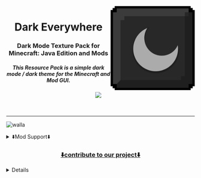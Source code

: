 <img src="pack_hd.png" alt="Dark-Everywhere" align="right" height="225px">
<div align="center">
  <h1>Dark Everywhere</h1>
  <h3>Dark Mode Texture Pack for Minecraft: Java Edition and Mods</h3>
  <h5><i>This Resource Pack is a simple dark mode / dark theme for the Minecraft and Mod GUI.</i></h5>

<a aria-label="license" href="https://creativecommons.org/licenses/zero/1.0/">
        <img src="https://img.shields.io/badge/license-CC%20ZERO--1.0-brightgreen.svg"></a>
<a aria-label="release" href="https://github.com/vindocel/Dark-Everywhere/releases/latest">
        <img alt="" src="https://img.shields.io/github/v/release/vindocel/Dark-Everywhere"></a>   
<a href="https://www.curseforge.com/minecraft/texture-packs/dark-everywhere/files" 
aria-label="curseforge downloads"> <img src="https://cf.way2muchnoise.eu/687374.svg" alt="" /></a>
<a aria-label="github downloads" href="https://github.com/vindocel/Dark-Everywhere/releases">
        <img alt="" src="https://img.shields.io/github/downloads/vindocel/Dark-Everywhere/total?logo=github"></a>


<h7><a href="https://www.curseforge.com/minecraft/texture-packs/dark-everywhere/files" aria-label="curseforge Version"> 
<img src="https://cf.way2muchnoise.eu/versions/687374.svg" alt="" /></a></h7>
</div>

---

![walla](https://repository-images.githubusercontent.com/548562900/838a6060-5474-40d3-88fa-d5ba9a328263)


<details>
<summary>⬇️Mod Support⬇️</summary>

<p align="center">
 <a title="Apotheosis" aria-label="build" href="https://www.curseforge.com/minecraft/mc-mods/apotheosis">
        <img alt="right" alt="Rafa-pic" height="50" width="50" style="border-radius:50px;" src="https://user-images.githubusercontent.com/18473368/204269025-d399f227-9182-45a5-91e8-47796b49bb86.png">

 <a title="Botany Pots" aria-label="build" href="https://www.curseforge.com/minecraft/mc-mods/botany-pots">
        <img alt="right" alt="Rafa-pic" height="50" width="50" style="border-radius:50px;" src="https://user-images.githubusercontent.com/18473368/204270055-12c0e7e2-5f57-42ff-a72d-09dce67c5387.png">

 <a title="Botany Pots Tiers" aria-label="build" href="https://www.curseforge.com/minecraft/mc-mods/botany-pots-tiers">
        <img alt="right" alt="Rafa-pic" height="50" width="50" style="border-radius:50px;" src="https://user-images.githubusercontent.com/18473368/204270201-0d2dd456-1892-4923-affc-7145f2bb830e.png">

 <a title="Cloth Config" aria-label="build" href="https://www.curseforge.com/minecraft/mc-mods/cloth-config">
        <img alt="right" alt="Rafa-pic" height="50" width="50" style="border-radius:50px;" src="https://user-images.githubusercontent.com/18473368/204270666-59082e62-4270-49d4-980d-f43ab3a47a97.png">

 <a title="Create" aria-label="build" href="https://www.curseforge.com/minecraft/mc-mods/create">
        <img alt="right" alt="Rafa-pic" height="50" width="50" style="border-radius:50px;" src="https://user-images.githubusercontent.com/18473368/204271297-a857cba0-1f32-4d9b-a49e-a3656c4181fa.png">

 <a title="Curios" aria-label="build" href="https://www.curseforge.com/minecraft/mc-mods/curios">
        <img alt="right" alt="Rafa-pic" height="50" width="50" style="border-radius:50px;" src="https://user-images.githubusercontent.com/18473368/204271522-00bfa950-19e8-4bd4-a972-6579599f20b8.png">

 <a title="Cyclic" aria-label="build" href="https://www.curseforge.com/minecraft/mc-mods/cyclic">
        <img alt="right" alt="Rafa-pic" height="50" width="50" style="border-radius:50px;" src="https://user-images.githubusercontent.com/18473368/204271962-e781dbce-0203-4726-b489-9057664a910c.png">

 <a title="Cyclops Core" aria-label="build" href="https://www.curseforge.com/minecraft/mc-mods/cyclops-core">
        <img alt="right" alt="Rafa-pic" height="50" width="50" style="border-radius:50px;" src="https://user-images.githubusercontent.com/18473368/204272235-85367554-0e86-4154-b058-2de3ce59529e.png">

 <a title="Farmers Delight" aria-label="build" href="https://www.curseforge.com/minecraft/mc-mods/farmers-delight">
        <img alt="right" alt="Rafa-pic" height="50" width="50" style="border-radius:50px;" src="https://user-images.githubusercontent.com/18473368/204272595-4c5ae961-b9bd-445a-a5ea-bea0ab0c647b.png">

 <a title="Flux Networks" aria-label="build" href="https://www.curseforge.com/minecraft/mc-mods/flux-networks">
        <img alt="right" alt="Rafa-pic" height="50" width="50" style="border-radius:50px;" src="https://user-images.githubusercontent.com/18473368/204272864-4a3ef0c3-363a-4f8b-bfbd-a54c177c9173.png">

 <a title="Hostile Neural Networks" aria-label="build" href="https://www.curseforge.com/minecraft/mc-mods/hostile-neural-networks">
        <img alt="right" alt="Rafa-pic" height="50" width="50" style="border-radius:50px;" src="https://user-images.githubusercontent.com/18473368/204273107-fe99b47b-2aaa-46cf-9264-33fdcab4fccd.png">

 <a title="Integrated Dynamics" aria-label="build" href="https://www.curseforge.com/minecraft/mc-mods/integrated-dynamics">
        <img alt="right" alt="Rafa-pic" height="50" width="50" style="border-radius:50px;" src="https://user-images.githubusercontent.com/18473368/204274025-7c91bd13-c871-4572-aed8-5fbd4f08afca.png">

 <a title="Integrated Crafting" aria-label="build" href="https://www.curseforge.com/minecraft/mc-mods/integrated-crafting">
        <img alt="right" alt="Rafa-pic" height="50" width="50" style="border-radius:50px;" src="https://user-images.githubusercontent.com/18473368/204273461-14ecb9e0-9067-4bf1-b0af-bc0cb9d3b2b1.png">

 <a title="Integrated Terminals" aria-label="build" href="https://www.curseforge.com/minecraft/mc-mods/integrated-terminals">
        <img alt="right" alt="Rafa-pic" height="50" width="50" style="border-radius:50px;" src="https://user-images.githubusercontent.com/18473368/204273588-632b6d51-4959-403c-b494-6ef10a8e1d52.png">

 <a title="Integrated Tunnels" aria-label="build" href="https://www.curseforge.com/minecraft/mc-mods/integrated-tunnels">
        <img alt="right" alt="Rafa-pic" height="50" width="50" style="border-radius:50px;" src="https://user-images.githubusercontent.com/18473368/204273692-6adc3f76-9986-4abf-8dea-3ab26fd4ef08.png">

 <a title="Integrated NBT" aria-label="build" href="https://www.curseforge.com/minecraft/mc-mods/integrated-nbt">
        <img alt="right" alt="Rafa-pic" height="50" width="50" style="border-radius:50px;" src="https://user-images.githubusercontent.com/18473368/204273857-4f310fbe-d72d-419d-969d-b933eb2799ee.png">

 <a title="Iron Chests" aria-label="build" href="https://www.curseforge.com/minecraft/mc-mods/iron-chests">
        <img alt="right" alt="Rafa-pic" height="50" width="50" style="border-radius:50px;" src="https://user-images.githubusercontent.com/18473368/204274399-17e0fd47-e09d-4c34-b8f5-534a6702d184.png">

 <a title="Iron Furnaces" aria-label="build" href="https://www.curseforge.com/minecraft/mc-mods/iron-furnaces">
        <img alt="right" alt="Rafa-pic" height="50" width="50" style="border-radius:50px;" src="https://user-images.githubusercontent.com/18473368/204274553-51b5c5e6-76fe-4c0e-9e84-6f1f200ca331.png">

 <a title="JEI" aria-label="build" href="https://www.curseforge.com/minecraft/mc-mods/jei">
        <img alt="right" alt="Rafa-pic" height="50" width="50" style="border-radius:50px;" src="https://user-images.githubusercontent.com/18473368/204274840-ad0bbb27-d88d-4e76-b9c0-2bc1202f88fb.jpeg">

 <a title="Refined Storage" aria-label="build" href="https://www.curseforge.com/minecraft/mc-mods/refined-storage">
        <img alt="right" alt="Rafa-pic" height="50" width="50" style="border-radius:50px;" src="https://user-images.githubusercontent.com/18473368/204275042-44df0430-6744-4250-8bf4-7043262b6520.png">

 <a title="Refined Storage Addons" aria-label="build" href="https://www.curseforge.com/minecraft/mc-mods/refined-storage-addons">
        <img alt="right" alt="Rafa-pic" height="50" width="50" style="border-radius:50px;" src="https://user-images.githubusercontent.com/18473368/204275252-1c7deb1f-5d69-4bc0-953a-ab2cf8161f8c.png">

 <a title="Storage Drawers" aria-label="build" href="https://www.curseforge.com/minecraft/mc-mods/storage-drawers">
        <img alt="right" alt="Rafa-pic" height="50" width="50" style="border-radius:50px;" src="https://user-images.githubusercontent.com/18473368/204275572-ff573079-0a38-4763-95be-8fc58729f8b8.png">

 <a title="Trinkets" aria-label="build" href="https://www.curseforge.com/minecraft/mc-mods/trinkets">
        <img alt="right" alt="Rafa-pic" height="50" width="50" style="border-radius:50px;" src="https://user-images.githubusercontent.com/18473368/204275721-7715bc3b-c0f7-4fef-a160-62d94e7e12a8.png">

 <a title="Mekanism" aria-label="build" href="https://www.curseforge.com/minecraft/mc-mods/mekanism">
        <img alt="right" alt="Rafa-pic" height="50" width="50" style="border-radius:50px;" src="https://user-images.githubusercontent.com/18473368/204336134-61b418b9-8896-4998-8f35-4eee7d545b35.png">

 <a title="Applied Energistics 2" aria-label="build" href="https://www.curseforge.com/minecraft/mc-mods/applied-energistics-2">
        <img alt="right" alt="Rafa-pic" height="50" width="50" style="border-radius:50px;" src="https://user-images.githubusercontent.com/18473368/205071608-0b2f5f09-085b-4306-bb04-17f3cbd5ea88.gif">

 <a title="Applied Energistics 2 Wireless Terminals" aria-label="build" href="https://www.curseforge.com/minecraft/mc-mods/applied-energistics-2-wireless-terminals">
        <img alt="right" alt="Rafa-pic" height="50" width="50" style="border-radius:50px;" src="https://user-images.githubusercontent.com/18473368/205071612-dc9a6f48-7a00-4a6f-ba67-eb80faf4e47b.png">

 <a title="AE2-Additions" aria-label="build" href="https://www.curseforge.com/minecraft/mc-mods/ae2-additions">
        <img alt="right" alt="Rafa-pic" height="50" width="50" style="border-radius:50px;" src="https://user-images.githubusercontent.com/18473368/205071614-843e27ed-51d2-4f6b-9c6a-28dcb9b95b20.png">

 <a title="Re-chiseled" aria-label="build" href="https://www.curseforge.com/minecraft/mc-mods/rechiseled">
        <img alt="right" alt="Rafa-pic" height="50" width="50" style="border-radius:50px;" src="https://user-images.githubusercontent.com/18473368/205071619-a82c746b-9ec2-4b98-b38d-0531376e889a.png">

 <a title="Cooking for Blockheads" aria-label="build" href="https://www.curseforge.com/minecraft/mc-mods/cooking-for-blockheads">
        <img alt="right" alt="Rafa-pic" height="50" width="50" style="border-radius:50px;" src="https://user-images.githubusercontent.com/18473368/205126668-9b613b01-ffc2-4456-9ae2-978a7f2a924e.png">

 <a title="Extreme sound muffler" aria-label="build" href="https://www.curseforge.com/minecraft/mc-mods/extreme-sound-muffler">
        <img alt="right" alt="Rafa-pic" height="50" width="50" style="border-radius:50px;" src="https://user-images.githubusercontent.com/18473368/205127027-33dfde47-bf8b-45dd-9f29-d9d07f023d2c.png">

 <a title="Industrial Foregoing" aria-label="build" href="https://www.curseforge.com/minecraft/mc-mods/industrial-foregoing">
        <img alt="right" alt="Rafa-pic" height="50" width="50" style="border-radius:50px;" src="https://user-images.githubusercontent.com/18473368/205127274-1b647da6-1358-4859-b84f-0e2bf31d9ca3.png">

 <a title="ME Requester" aria-label="build" href="https://www.curseforge.com/minecraft/mc-mods/merequester">
        <img alt="right" alt="Rafa-pic" height="50" width="50" style="border-radius:50px;" src="https://user-images.githubusercontent.com/18473368/205127441-1616fe3d-ab82-4574-a537-a93c5b45750e.png">

 <a title="Sophisticated Backpacks" aria-label="build" href="https://www.curseforge.com/minecraft/mc-mods/sophisticated-backpacks">
        <img alt="right" alt="Rafa-pic" height="50" width="50" style="border-radius:50px;" src="https://user-images.githubusercontent.com/18473368/205127593-e923b13a-c281-49e6-9408-54a84ca100e9.png">

 <a title="TrashSlot" aria-label="build" href="https://www.curseforge.com/minecraft/mc-mods/trashslot">
        <img alt="right" alt="Rafa-pic" height="50" width="50" style="border-radius:50px;" src="https://user-images.githubusercontent.com/18473368/205127768-27fea95b-3726-48b4-80ed-95d3175990e4.png">

 <a title="Compact Machines" aria-label="build" href="https://www.curseforge.com/minecraft/mc-mods/compact-machines">
        <img alt="right" alt="Rafa-pic" height="50" width="50" style="border-radius:50px;" src="https://user-images.githubusercontent.com/18473368/205291927-6fca0282-6137-4819-b0e7-0a4aa0e867e4.png">

 <a title="Quark" aria-label="build" href="https://www.curseforge.com/minecraft/mc-mods/quark">
        <img alt="right" alt="Rafa-pic" height="50" width="50" style="border-radius:50px;" src="https://user-images.githubusercontent.com/18473368/205292234-69d0068c-c14c-4498-8ffc-0d83404f58aa.png">

 <a title="Solar Flux Reborn" aria-label="build" href="https://www.curseforge.com/minecraft/mc-mods/solar-flux-reborn">
        <img alt="right" alt="Rafa-pic" height="50" width="50" style="border-radius:50px;" src="https://user-images.githubusercontent.com/18473368/205292575-d19beca8-b806-4310-9b40-fea72df89867.png">

 <a title="Bigger Reactors" aria-label="build" href="https://www.curseforge.com/minecraft/mc-mods/biggerreactors/files/3964114">
        <img alt="right" alt="Rafa-pic" height="50" width="50" style="border-radius:50px;" src="https://user-images.githubusercontent.com/18473368/205351668-dca2214d-4bf1-49e4-8e06-926f2c5456b5.png">

 <a title="Mystical Agriculture" aria-label="build" href="https://www.curseforge.com/minecraft/mc-mods/mystical-agriculture">
        <img alt="right" alt="Rafa-pic" height="50" width="50" style="border-radius:50px;" src="https://user-images.githubusercontent.com/18473368/205351663-736882f0-3235-4077-9850-d72483d7c92a.png">

 <a title="Productive Bees" aria-label="build" href="https://www.curseforge.com/minecraft/mc-mods/productivebees">
        <img alt="right" alt="Rafa-pic" height="50" width="50" style="border-radius:50px;" src="https://user-images.githubusercontent.com/18473368/205351665-6bdf3898-20b1-4dc1-8473-96071ec03f75.png">

 <a title="Simple Magnets" aria-label="build" href="https://www.curseforge.com/minecraft/mc-mods/simple-magnets">
        <img alt="right" alt="Rafa-pic" height="50" width="50" style="border-radius:50px;" src="https://user-images.githubusercontent.com/18473368/205351667-f5118f00-ce92-40e5-995c-5ceadd8b9f1c.png">

 <a title="The Twilight Forest" aria-label="build" href="https://www.curseforge.com/minecraft/mc-mods/the-twilight-forest">
        <img alt="right" alt="Rafa-pic" height="50" width="50" style="border-radius:50px;" src="https://user-images.githubusercontent.com/18473368/205351657-d076f9df-e679-4d2a-acc9-d68ac076cca3.png">

 <a title="RFTools Base" aria-label="build" href="https://www.curseforge.com/minecraft/mc-mods/rftools-base/files/3970757">
        <img alt="right" alt="Rafa-pic" height="50" width="50" style="border-radius:50px;" src="https://user-images.githubusercontent.com/18473368/205445281-9c36d397-b9e8-4e7e-a95a-0d06cdaebc84.png">

 <a title="RFTools Builder" aria-label="build" href="https://www.curseforge.com/minecraft/mc-mods/rftools-builder">
        <img alt="right" alt="Rafa-pic" height="50" width="50" style="border-radius:50px;" src="https://user-images.githubusercontent.com/18473368/205445320-a90328a8-48f8-47bc-93ed-9afc8d1ba53e.png">

 <a title="RFTools Storage" aria-label="build" href="https://www.curseforge.com/minecraft/mc-mods/rftools-storage">
        <img alt="right" alt="Rafa-pic" height="50" width="50" style="border-radius:50px;" src="https://user-images.githubusercontent.com/18473368/205445555-93df2018-8511-4777-abc1-4ca9f529fdd0.png">

 <a title="RFTools Utility" aria-label="build" href="https://www.curseforge.com/minecraft/mc-mods/rftools-utility">
        <img alt="right" alt="Rafa-pic" height="50" width="50" style="border-radius:50px;" src="https://user-images.githubusercontent.com/18473368/205445589-cdbe23bc-4043-42a8-b209-1af9449dbad1.png">

 <a title="XNet" aria-label="build" href="https://www.curseforge.com/minecraft/mc-mods/xnet">
        <img alt="right" alt="Rafa-pic" height="50" width="50" style="border-radius:50px;" src="https://user-images.githubusercontent.com/18473368/205445610-09ee944e-a677-41bf-8884-8fbbf35a1eeb.png">

 <a title="Just Enough Resources (JER)" aria-label="build" href="https://www.curseforge.com/minecraft/mc-mods/just-enough-resources-jer">
        <img alt="right" alt="Rafa-pic" height="50" width="50" style="border-radius:50px;" src="https://user-images.githubusercontent.com/18473368/205451967-b3b298bb-491f-4e43-b7f8-81313f5983e4.png">

 <a title="Cosmetic Armor Reworked" aria-label="build" href="https://www.curseforge.com/minecraft/mc-mods/cosmetic-armor-reworked">
        <img alt="right" alt="Rafa-pic" height="50" width="50" style="border-radius:50px;" src="https://user-images.githubusercontent.com/18473368/205451999-2cfb0abb-b7d1-4cbc-9ade-7a72800a521c.png">

 <a title="Ex Machinis" aria-label="build" href="https://www.curseforge.com/minecraft/mc-mods/ex-machinis">
        <img alt="right" alt="Rafa-pic" height="50" width="50" style="border-radius:50px;" src="https://user-images.githubusercontent.com/18473368/205502829-44a8f230-ebef-4486-89c6-9eb2d07b2bd6.png">

 <a title="Ex Nihilo: Sequentia" aria-label="build" href="https://www.curseforge.com/minecraft/mc-mods/ex-nihilo-sequentia">
        <img alt="right" alt="Rafa-pic" height="50" width="50" style="border-radius:50px;" src="https://user-images.githubusercontent.com/18473368/205502937-aa2d9927-0778-45d6-a67f-43f0b0f80919.png">

 <a title="Mob Grinding Utils" aria-label="build" href="https://www.curseforge.com/minecraft/mc-mods/mob-grinding-utils">
        <img alt="right" alt="Rafa-pic" height="50" width="50" style="border-radius:50px;" src="https://user-images.githubusercontent.com/18473368/205502975-b4fd9093-32b9-4d09-8769-7dacf6709944.png">

 <a title="Trash Cans" aria-label="build" href="https://www.curseforge.com/minecraft/mc-mods/trash-cans">
        <img alt="right" alt="Rafa-pic" height="50" width="50" style="border-radius:50px;" src="https://user-images.githubusercontent.com/18473368/205503089-d59250e1-9599-4012-9a49-876cbb4e4fa4.png">

 <a title="Traveler's Backpack" aria-label="build" href="https://www.curseforge.com/minecraft/mc-mods/travelers-backpack">
        <img alt="right" alt="Rafa-pic" height="50" width="50" style="border-radius:50px;" src="https://user-images.githubusercontent.com/18473368/206020020-26c2b6a1-94ee-4112-924e-476ec49bd55e.gif">

 <a title="Supplementaries" aria-label="build" href="https://www.curseforge.com/minecraft/mc-mods/supplementaries">
        <img alt="right" alt="Rafa-pic" height="50" width="50" style="border-radius:50px;" src="https://user-images.githubusercontent.com/18473368/206489247-369971c4-1318-47de-b86d-44ff2b5f9933.gif">

 <a title="Alchemistry" aria-label="build" href="https://www.curseforge.com/minecraft/mc-mods/alchemistry">
        <img alt="right" alt="Rafa-pic" height="50" width="50" style="border-radius:50px;" src="https://user-images.githubusercontent.com/18473368/206853541-1cafd67d-f575-4df4-8f2f-16601703baa6.png">
       
 <a title="Cable Tiers" aria-label="build" href="https://www.curseforge.com/minecraft/mc-mods/cable-tiers">
        <img alt="right" alt="Rafa-pic" height="50" width="50" style="border-radius:50px;" src="https://user-images.githubusercontent.com/18473368/206853513-e8186ed1-f5ee-4c39-926c-4b1919ff1497.png">
 
 <a title="Farming for Blockheads" aria-label="build" href="https://www.curseforge.com/minecraft/mc-mods/farming-for-blockheads">
        <img alt="right" alt="Rafa-pic" height="50" width="50" style="border-radius:50px;" src="https://user-images.githubusercontent.com/18473368/206853603-e8faa672-c9ec-4d60-bd9c-ad470195508f.png">
 
 <a title="LaserIO" aria-label="build" href="https://www.curseforge.com/minecraft/mc-mods/laserio">
        <img alt="right" alt="Rafa-pic" height="50" width="50" style="border-radius:50px;" src="https://user-images.githubusercontent.com/18473368/206853654-ba34c1c4-0f15-4eca-a1bd-16dce5f0ffe1.png">
       
 <a title="MrCrayfish's Furniture Mod" aria-label="build" href="https://www.curseforge.com/minecraft/mc-mods/mrcrayfish-furniture-mod">
        <img alt="right" alt="Rafa-pic" height="50" width="50" style="border-radius:50px;" src="https://user-images.githubusercontent.com/18473368/206853679-f2713fbc-7b5e-4396-9796-2429282679e1.png">
   
 <a title="Nature's Aura" aria-label="build" href="https://www.curseforge.com/minecraft/mc-mods/natures-aura">
        <img alt="right" alt="Rafa-pic" height="50" width="50" style="border-radius:50px;" src="https://user-images.githubusercontent.com/18473368/206853709-f0e42ede-fab6-4a7f-8faa-2fbd66fb52f7.png">
        
 <a title="Pipez" aria-label="build" href="https://www.curseforge.com/minecraft/mc-mods/pipez">
        <img alt="right" alt="Rafa-pic" height="50" width="50" style="border-radius:50px;" src="https://user-images.githubusercontent.com/18473368/206853756-016006a3-c55a-4494-b3fe-7dc483850c14.png">
        
 <a title="Powah! (Rearchitected)" aria-label="build" href="https://www.curseforge.com/minecraft/mc-mods/powah-rearchitected">
        <img alt="right" alt="Rafa-pic" height="50" width="50" style="border-radius:50px;" src="https://user-images.githubusercontent.com/18473368/206853799-f800a99f-e0a2-4616-b9bf-260c75b35a12.png">
        
 <a title="Reliquary Reincarnations" aria-label="build" href="https://www.curseforge.com/minecraft/mc-mods/reliquary-v1-3">
        <img alt="right" alt="Rafa-pic" height="50" width="50" style="border-radius:50px;" src="https://user-images.githubusercontent.com/18473368/206853830-acd44855-6766-4cdc-b763-1d34dae92d8a.png">
        
 <a title="Shrink." aria-label="build" href="https://www.curseforge.com/minecraft/mc-mods/shrink_">
        <img alt="right" alt="Rafa-pic" height="50" width="50" style="border-radius:50px;" src="https://user-images.githubusercontent.com/18473368/206853858-1344d550-b381-4d38-9538-50cda23d27f3.png">

 <a title="Thermal Series" aria-label="build" href="https://www.curseforge.com/minecraft/mc-mods/thermal-foundation">
        <img alt="right" alt="Rafa-pic" height="50" width="50" style="border-radius:50px;" src="https://user-images.githubusercontent.com/18473368/206914792-4a1d5b2a-0b3c-4986-8d82-f4488d53208f.png">

 <a title="Better Advancements" aria-label="build" href="https://www.curseforge.com/minecraft/mc-mods/better-advancements">
        <img alt="right" alt="Rafa-pic" height="50" width="50" style="border-radius:50px;" src="https://user-images.githubusercontent.com/18473368/207644986-92c67b8a-3d14-47fc-bedf-e92dcbb64526.png">
        
 <a title="Better Furnaces Reforged + Addons" aria-label="build" href="https://www.curseforge.com/minecraft/mc-mods/better-furnaces-reforged">
        <img alt="right" alt="Rafa-pic" height="50" width="50" style="border-radius:50px;" src="https://user-images.githubusercontent.com/18473368/207645212-e55648df-bee5-45a0-821a-13ffd8e32e91.png">

 <a title="Forbidden and Arcanus" aria-label="build" href="https://www.curseforge.com/minecraft/mc-mods/forbidden-arcanus">
        <img alt="right" alt="Rafa-pic" height="50" width="50" style="border-radius:50px;" src="https://user-images.githubusercontent.com/18473368/207645398-71dcdb7d-11d6-41ae-8f97-c33c9383ec43.png">

 <a title="Polymorph" aria-label="build" href="https://www.curseforge.com/minecraft/mc-mods/polymorph">
        <img alt="right" alt="Rafa-pic" height="50" width="50" style="border-radius:50px;" src="https://user-images.githubusercontent.com/18473368/207645581-3b11c860-2693-4ab7-8be1-e27ec6817ad9.png">

 <a title="PneumaticCraft: Repressurized" aria-label="build" href="https://www.curseforge.com/minecraft/mc-mods/pneumaticcraft-repressurized">
        <img alt="right" alt="Rafa-pic" height="50" width="50" style="border-radius:50px;" src="https://user-images.githubusercontent.com/18473368/208243520-b224a75d-2208-4ccb-a746-a4305665e705.png">
        
 <a title="Lazier AE2" aria-label="build" href="https://www.curseforge.com/minecraft/mc-mods/lazierae2">
        <img alt="right" alt="Rafa-pic" height="50" width="50" style="border-radius:50px;" src="https://user-images.githubusercontent.com/18473368/208243610-3aebdbe2-15ae-4bd0-938b-45466f6758f6.png">

 <a title="Ad Astra!" aria-label="build" href="https://www.curseforge.com/minecraft/mc-mods/ad-astra">
        <img alt="right" alt="Rafa-pic" height="50" width="50" style="border-radius:50px;" src="https://user-images.githubusercontent.com/18473368/209482303-2f06a8e8-d571-4909-8fa9-b4301ef4a6f2.png">
        
 <a title="Advanced Generators" aria-label="build" href="https://www.curseforge.com/minecraft/mc-mods/advanced-generators">
        <img alt="right" alt="Rafa-pic" height="50" width="50" style="border-radius:50px;" src="https://user-images.githubusercontent.com/18473368/209482316-2f235d11-3f4c-45c1-b252-89a9ed2ce79c.png">
        
 <a title="Baubley Heart Canisters" aria-label="build" href="https://www.curseforge.com/minecraft/mc-mods/baubley-heart-canisters">
        <img alt="right" alt="Rafa-pic" height="50" width="50" style="border-radius:50px;" src="https://user-images.githubusercontent.com/18473368/209482339-1cbff61f-e1a8-4b3c-9b67-ea8cd6d321bf.png">
        
 <a title="Blue Skies" aria-label="build" href="https://www.curseforge.com/minecraft/mc-mods/blue-skies">
        <img alt="right" alt="Rafa-pic" height="50" width="50" style="border-radius:50px;" src="https://user-images.githubusercontent.com/18473368/209482357-cadb6159-89e1-407a-bd81-3230adfdabf9.png">
        
 <a title="DimStorage" aria-label="build" href="https://www.curseforge.com/minecraft/mc-mods/dimstorage">
        <img alt="right" alt="Rafa-pic" height="50" width="50" style="border-radius:50px;" src="https://user-images.githubusercontent.com/18473368/209482390-e3f0332f-1c6a-468d-9ade-87e55db66abe.png">
        
 <a title="Deep Resonance" aria-label="build" href="https://www.curseforge.com/minecraft/mc-mods/deep-resonance">
        <img alt="right" alt="Rafa-pic" height="50" width="50" style="border-radius:50px;" src="https://user-images.githubusercontent.com/18473368/209482415-85ce2031-a822-4974-901c-15c3c1bc0da6.png">
        
 <a title="Engineer's Decor" aria-label="build" href="https://www.curseforge.com/minecraft/mc-mods/engineers-decor">
        <img alt="right" alt="Rafa-pic" height="50" width="50" style="border-radius:50px;" src="https://user-images.githubusercontent.com/18473368/209482436-c950b042-ba65-4d98-85dd-db0f04ecbd7c.png">
        
 <a title="Elemental Craft" aria-label="build" href="https://www.curseforge.com/minecraft/mc-mods/elemental-craft">
        <img alt="right" alt="Rafa-pic" height="50" width="50" style="border-radius:50px;" src="https://user-images.githubusercontent.com/18473368/209482455-1681588f-4cde-49c5-9d87-475151346643.png">
        
 <a title="FTB Industrial Contraptions" aria-label="build" href="https://www.curseforge.com/minecraft/mc-mods/ftb-industrial-contraptions-forge">
        <img alt="right" alt="Rafa-pic" height="50" width="50" style="border-radius:50px;" src="https://user-images.githubusercontent.com/18473368/209482480-ca5230dc-d9dd-42a6-83c9-95008ed63502.png">
        
 <a title="Immersive Engineering" aria-label="build" href="https://www.curseforge.com/minecraft/mc-mods/immersive-engineering">
        <img alt="right" alt="Rafa-pic" height="50" width="50" style="border-radius:50px;" src="https://user-images.githubusercontent.com/18473368/209482505-c2cb4865-a123-4357-aa77-d22a847d5123.png">
        
 <a title="Item Collectors" aria-label="build" href="https://www.curseforge.com/minecraft/mc-mods/item-collectors">
        <img alt="right" alt="Rafa-pic" height="50" width="50" style="border-radius:50px;" src="https://user-images.githubusercontent.com/18473368/209482523-91b57508-5f64-4ba1-a789-ed62ca3feb7b.png">

 <a title="MineColonies" aria-label="build" href="https://www.curseforge.com/minecraft/mc-mods/minecolonies">
        <img alt="right" alt="Rafa-pic" height="50" width="50" style="border-radius:50px;" src="https://user-images.githubusercontent.com/18473368/209482545-8fd695ae-5d1d-489c-8f3a-66d349b0eb91.png">
        
 <a title="Pretty Pipes" aria-label="build" href="https://www.curseforge.com/minecraft/mc-mods/pretty-pipes">
        <img alt="right" alt="Rafa-pic" height="50" width="50" style="border-radius:50px;" src="https://user-images.githubusercontent.com/18473368/209482566-3fec8b5b-b288-4992-8549-3256e4f81e2b.png">
        
 <a title="Reborn Storage" aria-label="build" href="https://www.curseforge.com/minecraft/mc-mods/rebornstorage">
        <img alt="right" alt="Rafa-pic" height="50" width="50" style="border-radius:50px;" src="https://user-images.githubusercontent.com/18473368/209482582-44929815-39d5-43e5-95ba-5ef0ca3568ed.png">
        
 <a title="Security Craft" aria-label="build" href="https://www.curseforge.com/minecraft/mc-mods/security-craft">
        <img alt="right" alt="Rafa-pic" height="50" width="50" style="border-radius:50px;" src="https://user-images.githubusercontent.com/18473368/209482594-741114c4-47f2-438c-9e7c-386b130a50e5.png">

 <a title="Simple Storage Network" aria-label="build" href="https://www.curseforge.com/minecraft/mc-mods/simple-storage-network">
        <img alt="right" alt="Rafa-pic" height="50" width="50" style="border-radius:50px;" src="https://user-images.githubusercontent.com/18473368/209482606-1ebf6423-a8ec-4ac2-9ef8-8ea4b977d5e2.png">

 <a title="Tinkers Construct" aria-label="build" href="https://www.curseforge.com/minecraft/mc-mods/tinkers-construct">
        <img alt="right" alt="Rafa-pic" height="50" width="50" style="border-radius:50px;" src="https://user-images.githubusercontent.com/18473368/209482624-eece5703-eb29-4d3a-97f2-345486c07566.png">
        
 <a title="Tom's Simple Storage" aria-label="build" href="https://www.curseforge.com/minecraft/mc-mods/toms-storage">
        <img alt="right" alt="Rafa-pic" height="50" width="50" style="border-radius:50px;" src="https://user-images.githubusercontent.com/18473368/209482640-b80113a1-5998-4777-80cc-8011d6f826ab.png">
</p>
</details>

</details>
<h3 align="center">⬇️contribute to our project⬇️</h3>
<details>
<summary>❇️How to help❇️</summary>
If you want to help, download the photoshop actions ><a href=https://github.com/vindocel/Dark-Everywhere/releases/tag/Actions>here</a><

fork the <a href=https://github.com/vindocel/Dark-Everywhere/tree/Alpha>Alpha</a> repository and send commit directly to it to be accepted and tested, if you send commit to final version 1.19 it will be rejected instantly
</details>
